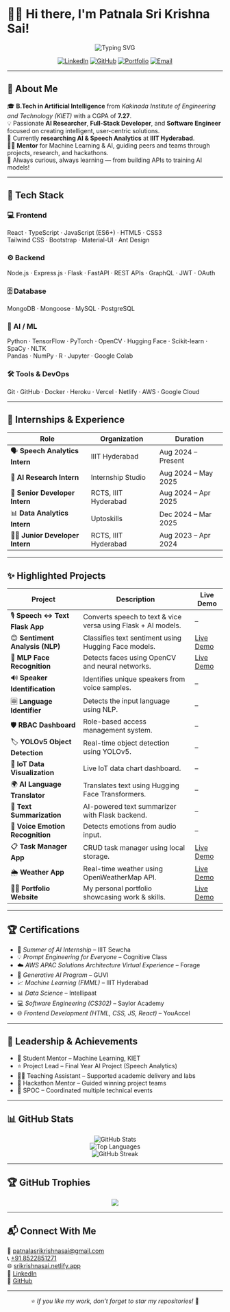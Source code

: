 # 👋✨ Hi there, I'm **Patnala Sri Krishna Sai**!

<p align="center">
  <img src="https://readme-typing-svg.herokuapp.com?font=Fira+Code&size=28&pause=1000&color=00F7FF&center=true&vCenter=true&width=800&height=60&lines=Software+Developer;AI+Researcher;Full-Stack+Developer;Machine+Learning+Engineer;Always+Learning+New+Things" alt="Typing SVG" />
</p>

<div align="center">

[![LinkedIn](https://img.shields.io/badge/LinkedIn-Connect-blue?style=for-the-badge&logo=linkedin)](https://www.linkedin.com/in/patnala-sri-krishna-sai-4531b4229/)
[![GitHub](https://img.shields.io/badge/GitHub-Follow-black?style=for-the-badge&logo=github)](https://github.com/krishkrishna03)
[![Portfolio](https://img.shields.io/badge/Portfolio-Visit_Now-orange?style=for-the-badge&logo=web)](https://srikrishnasai.netlify.app/)
[![Email](https://img.shields.io/badge/Email-Contact-red?style=for-the-badge&logo=gmail)](mailto:patnalasrikrishnasai@gmail.com)

</div>

---

## 🌟 **About Me**

🎓 **B.Tech in Artificial Intelligence** from *Kakinada Institute of Engineering and Technology (KIET)* with a CGPA of **7.27**.  
💡 Passionate **AI Researcher**, **Full-Stack Developer**, and **Software Engineer** focused on creating intelligent, user-centric solutions.  
🧠 Currently **researching AI & Speech Analytics** at **IIIT Hyderabad**.  
👨‍🏫 **Mentor** for Machine Learning & AI, guiding peers and teams through projects, research, and hackathons.  
🚀 Always curious, always learning — from building APIs to training AI models!

---

## 🚀 **Tech Stack**

### 💻 Frontend
React · TypeScript · JavaScript (ES6+) · HTML5 · CSS3  
Tailwind CSS · Bootstrap · Material-UI · Ant Design

### ⚙️ Backend
Node.js · Express.js · Flask · FastAPI · REST APIs · GraphQL · JWT · OAuth

### 🗄️ Database
MongoDB · Mongoose · MySQL · PostgreSQL

### 🧠 AI / ML
Python · TensorFlow · PyTorch · OpenCV · Hugging Face · Scikit-learn · SpaCy · NLTK  
Pandas · NumPy · R · Jupyter · Google Colab

### 🛠️ Tools & DevOps
Git · GitHub · Docker · Heroku · Vercel · Netlify · AWS · Google Cloud

---

## 💼 **Internships & Experience**

| Role | Organization | Duration |
|------|---------------|-----------|
| 🗣️ **Speech Analytics Intern** | IIIT Hyderabad | Aug 2024 – Present |
| 🧠 **AI Research Intern** | Internship Studio | Aug 2024 – May 2025 |
| 💼 **Senior Developer Intern** | RCTS, IIIT Hyderabad | Aug 2024 – Apr 2025 |
| 📊 **Data Analytics Intern** | Uptoskills | Dec 2024 – Mar 2025 |
| 👨‍💻 **Junior Developer Intern** | RCTS, IIIT Hyderabad | Aug 2023 – Apr 2024 |

---

## ✨ **Highlighted Projects**

| Project | Description | Live Demo |
|----------|--------------|------------|
| 🎙️ **Speech ↔ Text Flask App** | Converts speech to text & vice versa using Flask + AI models. | – |
| 😊 **Sentiment Analysis (NLP)** | Classifies text sentiment using Hugging Face models. | [Live Demo](https://electronix-ai-assignment-98aa.vercel.app/) |
| 🧠 **MLP Face Recognition** | Detects faces using OpenCV and neural networks. | [Live Demo](https://sentimindk.netlify.app/) |
| 🔊 **Speaker Identification** | Identifies unique speakers from voice samples. | – |
| 🈸 **Language Identifier** | Detects the input language using NLP. | – |
| 🛡️ **RBAC Dashboard** | Role-based access management system. | – |
| 🏷️ **YOLOv5 Object Detection** | Real-time object detection using YOLOv5. | – |
| 📡 **IoT Data Visualization** | Live IoT data chart dashboard. | – |
| 🌍 **AI Language Translator** | Translates text using Hugging Face Transformers. | – |
| 📝 **Text Summarization** | AI-powered text summarizer with Flask backend. | – |
| 🎤 **Voice Emotion Recognition** | Detects emotions from audio input. | – |
| 📋 **Task Manager App** | CRUD task manager using local storage. | [Live Demo](https://taskmangerk.netlify.app/) |
| 🌦️ **Weather App** | Real-time weather using OpenWeatherMap API. | [Live Demo](https://tempcast.netlify.app/) |
| 👨‍💻 **Portfolio Website** | My personal portfolio showcasing work & skills. | [Live Demo](https://srikrishnasai.netlify.app/) |

---

## 🏆 **Certifications**

- 🧠 *Summer of AI Internship* – IIIT Sewcha  
- 💡 *Prompt Engineering for Everyone* – Cognitive Class  
- ☁️ *AWS APAC Solutions Architecture Virtual Experience* – Forage  
- 🧬 *Generative AI Program* – GUVI  
- 📈 *Machine Learning (FMML)* – IIIT Hyderabad  
- 📊 *Data Science* – Intellipaat  
- 💻 *Software Engineering (CS302)* – Saylor Academy  
- 🌐 *Frontend Development (HTML, CSS, JS, React)* – YouAccel  

---

## 🎯 **Leadership & Achievements**

- 🧭 Student Mentor – Machine Learning, KIET  
- ⭐ Project Lead – Final Year AI Project (Speech Analytics)  
- 🧑‍🏫 Teaching Assistant – Supported academic delivery and labs  
- 🚀 Hackathon Mentor – Guided winning project teams  
- 🏅 SPOC – Coordinated multiple technical events  

---

## 📊 **GitHub Stats**

<div align="center">

![GitHub Stats](https://github-readme-stats.vercel.app/api?username=krishkrishna03&show_icons=true&theme=radical&count_private=true)  
![Top Languages](https://github-readme-stats.vercel.app/api/top-langs/?username=krishkrishna03&layout=compact&theme=radical)  
![GitHub Streak](https://github-readme-streak-stats.herokuapp.com/?user=krishkrishna03&theme=radical)

</div>

---

## 🏆 **GitHub Trophies**

<p align="center">
  <img src="https://github-profile-trophy.vercel.app/?username=krishkrishna03&theme=onestar"/>
</p>

---

## 📬 **Connect With Me**

📧 [patnalasrikrishnasai@gmail.com](mailto:patnalasrikrishnasai@gmail.com)  
📞 [+91 8522851271](tel:+918522851271)  
🌐 [srikrishnasai.netlify.app](https://srikrishnasai.netlify.app/)  
💼 [LinkedIn](https://www.linkedin.com/in/patnala-sri-krishna-sai-4531b4229/)  
🐙 [GitHub](https://github.com/krishkrishna03)

---

<div align="center">

⭐ *If you like my work, don’t forget to star my repositories!* 🌟  

</div>
